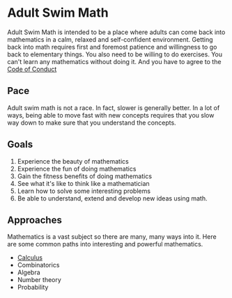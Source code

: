 # Adult Swim Math
Adult Swim Math is intended to be a place where adults can come back into mathematics in a calm, relaxed and self-confident environment.
Getting back into math requires first and foremost patience and willingness to go back to elementary things. 
You also need to be willing to do exercises.  You can't learn any mathematics without doing it. 
And you have to agree to the [Code of Conduct]()

## Pace
Adult swim math is not a race. 
In fact, slower is generally better. In a lot of ways, being able to move fast with new concepts requires that you slow way down to make sure that you understand the concepts.

## Goals

 1. Experience the beauty of mathematics
 2. Experience the fun of doing mathematics
 3. Gain the fitness benefits of doing mathematics
 4. See what it's like to think like a mathematician
 5. Learn how to solve some interesting problems
 6. Be able to understand, extend and develop new ideas using math.

## Approaches
Mathematics is a vast subject so there are many, many ways into it. Here are some common paths into interesting and powerful mathematics.

 * [Calculus]()
 * Combinatorics
 * Algebra
 * Number theory
 * Probability
   
